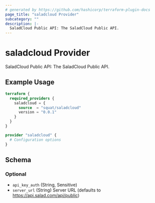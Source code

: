 ```yaml
---
# generated by https://github.com/hashicorp/terraform-plugin-docs
page_title: "saladcloud Provider"
subcategory: ""
description: |-
  SaladCloud Public API: The SaladCloud Public API.
---
```


# saladcloud Provider

SaladCloud Public API: The SaladCloud Public API.

## Example Usage

```terraform
terraform {
  required_providers {
    saladcloud = {
      source  = "squat/saladcloud"
      version = "0.0.1"
    }
  }
}

provider "saladcloud" {
  # Configuration options
}
```

<!-- schema generated by tfplugindocs -->
## Schema

### Optional

- `api_key_auth` (String, Sensitive)
- `server_url` (String) Server URL (defaults to https://api.salad.com/api/public)
